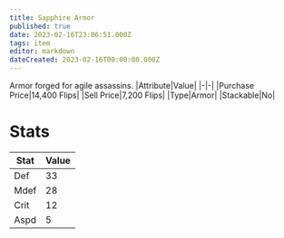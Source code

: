 ```yaml
---
title: Sapphire Armor
published: true
date: 2023-02-16T23:06:51.000Z
tags: item
editor: markdown
dateCreated: 2023-02-16T00:00:00.000Z
---
```


Armor forged for agile assassins.
|Attribute|Value|
|-|-|
|Purchase Price|14,400 Flips|
|Sell Price|7,200 Flips|
|Type|Armor|
|Stackable|No|

# Stats
|Stat|Value|
|-|-|
|Def|33|
|Mdef|28|
|Crit|12|
|Aspd|5|
